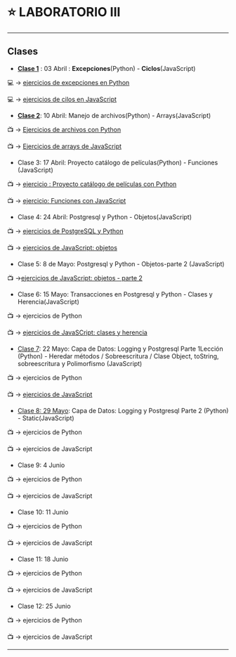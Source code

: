 # :star: LABORATORIO III

---

## Clases

- [**Clase 1**](https://github.com/eugenia1984/UTN-FRSR-Programacion/tree/main/2do_anio_1er_semestre/laboratorioIII/clase01) : 03 Abril : **Excepciones**(Python) - **Ciclos**(JavaScript)

:computer: -> [ejercicios de excepciones en Python](https://github.com/eugenia1984/UTN-FRSR-Programacion/tree/main/2do_anio_1er_semestre/laboratorioIII/excepciones/leccion1)

:computer: -> [ejercicios de cilos en JavaScript](https://github.com/eugenia1984/UTN-FRSR-Programacion/tree/main/2do_anio_1er_semestre/laboratorioIII/tecnicatura_3_js/leccion1)

- [**Clase 2**](https://github.com/eugenia1984/UTN-FRSR-Programacion/tree/main/2do_anio_1er_semestre/laboratorioIII/clase02): 10 Abril: Manejo de archivos(Python) - Arrays(JavaScript)

:tv: -> [Ejercicios de archivos con Python](https://github.com/eugenia1984/UTN-FRSR-Programacion/tree/main/2do_anio_1er_semestre/laboratorioIII/archivos-leccion2)

:tv: -> [Ejercicios de arrays de JavaScript](https://github.com/eugenia1984/UTN-FRSR-Programacion/tree/main/2do_anio_1er_semestre/laboratorioIII/tecnicatura_3_js-leccion2-arrays)

- Clase 3: 17 Abril: Proyecto catálogo de películas(Python) - Funciones (JavaScript)

:tv: -> [ejercicio : Proyecto catálogo de películas con Python](https://github.com/eugenia1984/UTN-FRSR-Programacion/tree/main/2do_anio_1er_semestre/laboratorioIII/clase3-catalogo-peliculas)

:tv: -> [ejercicio: Funciones con JavaScript](https://github.com/eugenia1984/UTN-FRSR-Programacion/tree/main/2do_anio_1er_semestre/laboratorioIII/clase3-funciones)

- Clase 4: 24 Abril: Postgresql y Python - Objetos(JavaScript)

:tv: -> [ejercicios de PostgreSQL y Python](https://github.com/eugenia1984/UTN-FRSR-Programacion/tree/main/2do_anio_1er_semestre/laboratorioIII/clase4_postgresql-python)

:tv: -> [ejercicios de JavaScript: objetos](https://github.com/eugenia1984/UTN-FRSR-Programacion/tree/main/2do_anio_1er_semestre/laboratorioIII/clase4-javascript-objetos)

- Clase 5: 8 de Mayo: Postgresql y Python  - Objetos-parte 2 (JavaScript)

:tv: ->[ejercicios de JavaScript: objetos - parte 2](https://github.com/eugenia1984/UTN-FRSR-Programacion/tree/main/2do_anio_1er_semestre/laboratorioIII/clase5-objetos-parte2)

- Clase 6: 15 Mayo:  Transacciones en Postgresql y Python - Clases y Herencia(JavaScript)

:tv: ->  ejercicios de Python

:tv: ->  [ejercicios de JavaSCript: clases y herencia](https://github.com/eugenia1984/UTN-FRSR-Programacion/tree/main/2do_anio_1er_semestre/laboratorioIII/clase6-clases-js)

- [Clase 7](https://github.com/eugenia1984/UTN-FRSR-Programacion/tree/main/2do_anio_1er_semestre/laboratorioIII/clase07): 22 Mayo:  Capa de Datos: Logging y Postgresql Parte 1Lección (Python) - Heredar métodos / Sobreescritura / Clase Object, toString, sobreescritura y Polimorfismo (JavaScript)

:tv: ->  ejercicios de Python

:tv: ->  [ejercicios de JavaScript](https://github.com/eugenia1984/UTN-FRSR-Programacion/tree/main/2do_anio_1er_semestre/laboratorioIII/clase07/javascript)

- [Clase 8: 29 Mayo](https://github.com/eugenia1984/UTN-FRSR-Programacion/tree/main/2do_anio_1er_semestre/laboratorioIII/clase08): Capa de Datos: Logging y Postgresql Parte 2 (Python) -  Static(JavaScript)

:tv: ->  ejercicios de Python

:tv: ->  ejercicios de JavaScript

- Clase 9: 4 Junio

:tv: ->  ejercicios de Python

:tv: ->  ejercicios de JavaScript

- Clase 10: 11 Junio

:tv: ->  ejercicios de Python

:tv: ->  ejercicios de JavaScript

- Clase 11: 18 Junio

:tv: ->  ejercicios de Python

:tv: ->  ejercicios de JavaScript

- Clase 12: 25 Junio

:tv: ->  ejercicios de Python

:tv: ->  ejercicios de JavaScript

---
